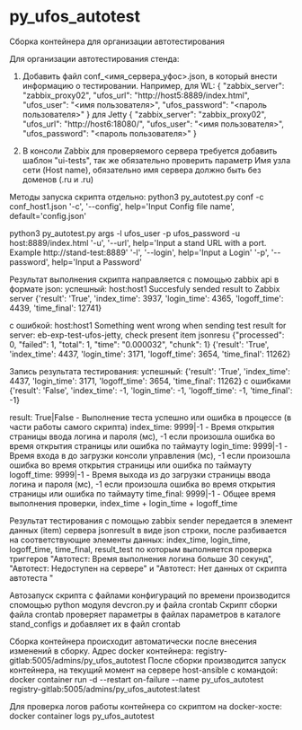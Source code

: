 # py_ufos_autotest
Сборка контейнера для организации автотестирования

Для организации автотестирования стенда:
1) Добавить файл conf_<имя_сервера_уфос>.json, в который внести информацию о тестировании. 
Например, для WL:
{
    "zabbix_server": "zabbix_proxy02",
    "ufos_url": "http://host5:8889/index.html",
    "ufos_user": "<имя пользователя>",
    "ufos_password": "<пароль пользователя>"
}
для Jetty
{
    "zabbix_server": "zabbix_proxy02",
    "ufos_url": "http://host6:18080/",
    "ufos_user": "<имя пользователя>",
    "ufos_password": "<пароль пользователя>"
}

2) В консоли Zabbix для проверяемого сервера требуется добавить шаблон "ui-tests",
так же обязательно проверить параметр Имя узла сети (Host name), обязательно имя сервера должно быть без доменов (.ru и .ru)


Методы запуска скрипта отдельно:
python3 py_autotest.py conf -c conf_host1.json
'-c', '--config', help='Input Config file name', default='config.json'

python3 py_autotest.py args -l ufos_user -p ufos_password -u host:8889/index.html
'-u', '--url', help='Input a stand URL with a port. Example http://stand-test:8889'
'-l', '--login', help='Input a Login'
'-p', '--password', help='Input a Password'

Результат выполнения скрипта направляется с помощью zabbix api в формате json:
успешный:
host:host1
Succesfuly sended result to Zabbix server
{'result': 'True', 'index_time': 3937, 'login_time': 4365, 'logoff_time': 4439, 'time_final': 12741}

с ошибкой:
host:host1
Something went wrong when sending test result for server: eb-exp-test-ufos-jetty, check present item jsonresu
{"processed": 0, "failed": 1, "total": 1, "time": "0.000032", "chunk": 1}
{'result': 'True', 'index_time': 4437, 'login_time': 3171, 'logoff_time': 3654, 'time_final': 11262}

Запись результата тестирования:
успешный:
{'result': 'True', 'index_time': 4437, 'login_time': 3171, 'logoff_time': 3654, 'time_final': 11262}
с ошибками
{'result': 'False', 'index_time': -1, 'login_time': -1, 'logoff_time': -1, 'time_final': -1}

result: True|False - Выполнение теста успешно или ошибка в процессе (в части работы самого скрипта)
index_time: 9999|-1 - Время открытия страницы ввода логина и пароля  (мс), -1 если произошла ошибка во время открытия страницы или ошибка по таймауту
login_time: 9999|-1 - Время входа в  до загрузки консоли управления (мс), -1 если произошла ошибка во время открытия страницы или ошибка по таймауту
logoff_time: 9999|-1 - Время выхода из  до загрузки страницы ввода логина и пароля (мс), -1 если произошла ошибка во время открытия страницы или ошибка по таймауту
time_final: 9999|-1 - Общее время выполнения проверки, index_time + login_time + logoff_time

Результат тестирования с помощью zabbix sender передается в элемент данных (item) сервера jsonresult в виде json строки, после разбивается на соответствующие элементы данных: index_time, login_time, logoff_time, time_final, result_test
по которым выполняется проверка триггеров "Автотест: Время выполнения логина больше 30 секунд", "Автотест: Недоступен  на сервере" и "Автотест: Нет данных от скрипта автотеста "

Автозапуск скрипта с файлами конфигураций  по времени производится спомощью python модуля devcron.py и файла crontab
Cкрипт сборки файла crontab проверяет параметры в файлах параметров в каталоге stand_configs и добавляет их в файл crontab

Сборка контейнера происходит автоматически после внесения изменений в сборку.
Адрес docker контейнера:
registry-gitlab:5005/admins/py_ufos_autotest
После сборки производится запуск контейнера, на текущий момент на сервере host-ansible с командой:
docker container run -d --restart on-failure --name py_ufos_autotest registry-gitlab:5005/admins/py_ufos_autotest:latest

Для проверка логов работы контейнера со скриптом на docker-хосте:
docker container logs py_ufos_autotest
